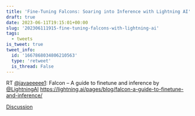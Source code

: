 ```yaml
---
title: 'Fine-Tuning Falcons: Soaring into Inference with Lightning AI'
draft: true
date: 2023-06-11T19:15:01+00:00
slug: '202306111915-fine-tuning-falcons-with-lightning-ai'
tags:
  - tweets
is_tweet: true
tweet_info:
  id: '1667868034806210563'
  type: 'retweet'
  is_thread: False
---
```




RT [@javaeeeee1](https://x.com/javaeeeee1): Falcon – A guide to finetune and inference by [@LightningAI](https://x.com/LightningAI) <https://lightning.ai/pages/blog/falcon-a-guide-to-finetune-and-inference/>

[Discussion](https://x.com/sytelus/status/1667868034806210563)

